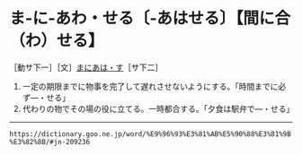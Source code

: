 # ま‐に‐あわ・せる〔‐あはせる〕【間に合（わ）せる】

［動サ下一］［文］[まにあは・す](まにあわす（間に合わす）)［サ下二］
1. 一定の期限までに物事を完了して遅れさせないようにする。「時間までに必ず―・せる」
2.  代わりの物でその場の役に立てる。一時都合する。「夕食は駅弁で―・せる」

---
`https://dictionary.goo.ne.jp/word/%E9%96%93%E3%81%AB%E5%90%88%E3%81%9B%E3%82%8B/#jn-209236`